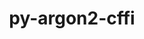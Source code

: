 ---
title: "py-argon2-cffi"
layout: cache
categories: [package, v0.18.0]
meta: {"versions": ["21.3.0"], "compilers": ["gcc@=7.5.0"], "oss": ["ubuntu18.04"], "platforms": ["linux"], "targets": ["x86_64"], "stacks": ["data-vis-sdk", "e4s", "root"], "num_specs": 3, "num_specs_by_stack": {"root": 3, "data-vis-sdk": 1, "e4s": 2}}
spec_details: [{"hash": "kpyhsd5lpl2mp7jjchoa2xxany43ibxw", "compiler": "gcc@=7.5.0", "versions": ["21.3.0"], "os": "ubuntu18.04", "platform": "linux", "target": "x86_64", "variants": [], "stacks": ["root", "data-vis-sdk"], "size": "-", "tarball": "https://binaries.spack.io/releases/v0.18.0/build_cache/linux-ubuntu18.04-x86_64/gcc-7.5.0/py-argon2-cffi-21.3.0/linux-ubuntu18.04-x86_64-gcc-7.5.0-py-argon2-cffi-21.3.0-kpyhsd5lpl2mp7jjchoa2xxany43ibxw.spack"}, {"hash": "m6e2bpalf2bwzoagw64ankug5nmm3iei", "compiler": "gcc@=7.5.0", "versions": ["21.3.0"], "os": "ubuntu18.04", "platform": "linux", "target": "x86_64", "variants": [], "stacks": ["root", "e4s"], "size": "-", "tarball": "https://binaries.spack.io/releases/v0.18.0/build_cache/linux-ubuntu18.04-x86_64/gcc-7.5.0/py-argon2-cffi-21.3.0/linux-ubuntu18.04-x86_64-gcc-7.5.0-py-argon2-cffi-21.3.0-m6e2bpalf2bwzoagw64ankug5nmm3iei.spack"}, {"hash": "vfabaddx5m7qapwftnz5fpfpazf25xfz", "compiler": "gcc@=7.5.0", "versions": ["21.3.0"], "os": "ubuntu18.04", "platform": "linux", "target": "x86_64", "variants": [], "stacks": ["root", "e4s"], "size": "-", "tarball": "https://binaries.spack.io/releases/v0.18.0/build_cache/linux-ubuntu18.04-x86_64/gcc-7.5.0/py-argon2-cffi-21.3.0/linux-ubuntu18.04-x86_64-gcc-7.5.0-py-argon2-cffi-21.3.0-vfabaddx5m7qapwftnz5fpfpazf25xfz.spack"}]
---